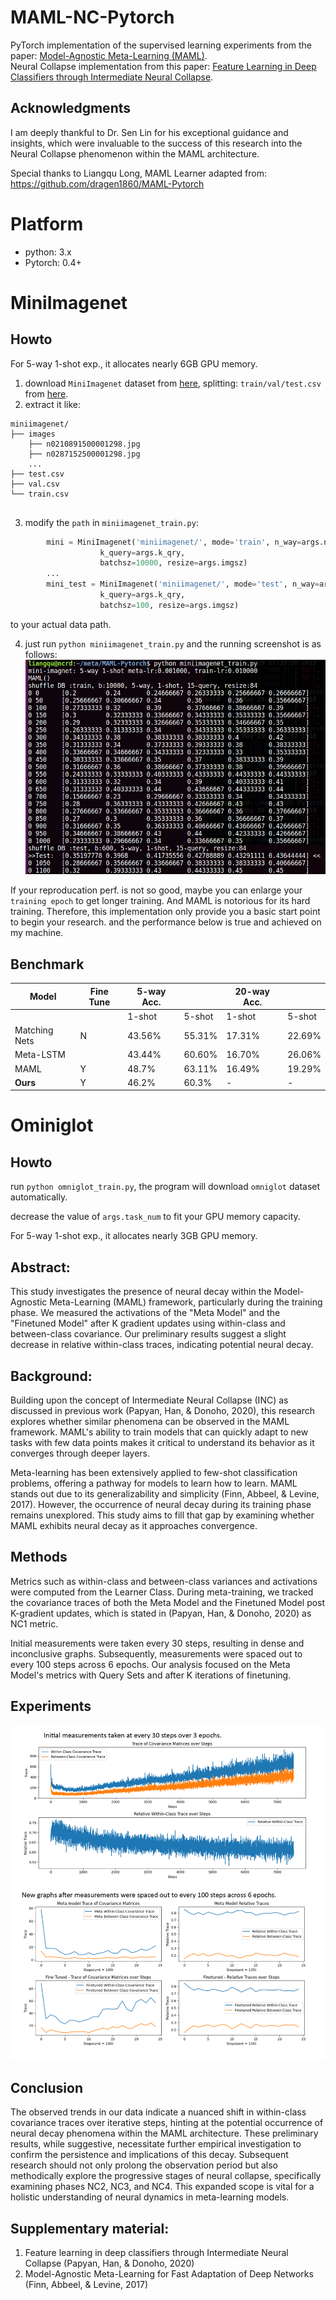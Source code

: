 # MAML-NC-Pytorch

PyTorch implementation of the supervised learning experiments from the paper:
[Model-Agnostic Meta-Learning (MAML)](https://arxiv.org/abs/1703.03400).\
Neural Collapse implementation from this paper:
[Feature Learning in Deep Classifiers through Intermediate Neural Collapse](https://proceedings.mlr.press/v202/rangamani23a/rangamani23a.pdf).

## Acknowledgments

I am deeply thankful to Dr. Sen Lin for his exceptional guidance and insights, which were invaluable to the success of this research into the Neural Collapse phenomenon within the MAML architecture.

Special thanks to Liangqu Long, MAML Learner adapted from: https://github.com/dragen1860/MAML-Pytorch

# Platform

- python: 3.x
- Pytorch: 0.4+

# MiniImagenet

## Howto

For 5-way 1-shot exp., it allocates nearly 6GB GPU memory.

1. download `MiniImagenet` dataset from [here](https://github.com/dragen1860/LearningToCompare-Pytorch/issues/4), splitting: `train/val/test.csv` from [here](https://github.com/twitter/meta-learning-lstm/tree/master/data/miniImagenet).
2. extract it like:

```shell
miniimagenet/
├── images
	├── n0210891500001298.jpg
	├── n0287152500001298.jpg
	...
├── test.csv
├── val.csv
└── train.csv


```

3. modify the `path` in `miniimagenet_train.py`:

```python
        mini = MiniImagenet('miniimagenet/', mode='train', n_way=args.n_way, k_shot=args.k_spt,
                    k_query=args.k_qry,
                    batchsz=10000, resize=args.imgsz)
		...
        mini_test = MiniImagenet('miniimagenet/', mode='test', n_way=args.n_way, k_shot=args.k_spt,
                    k_query=args.k_qry,
                    batchsz=100, resize=args.imgsz)
```

to your actual data path.

4. just run `python miniimagenet_train.py` and the running screenshot is as follows:
   ![screenshot-miniimagetnet](res/mini-screen.png)

If your reproducation perf. is not so good, maybe you can enlarge your `training epoch` to get longer training. And MAML is notorious for its hard training. Therefore, this implementation only provide you a basic start point to begin your research.
and the performance below is true and achieved on my machine.

## Benchmark

| Model         | Fine Tune | 5-way Acc. |        | 20-way Acc. |        |
| ------------- | --------- | ---------- | ------ | ----------- | ------ |
|               |           | 1-shot     | 5-shot | 1-shot      | 5-shot |
| Matching Nets | N         | 43.56%     | 55.31% | 17.31%      | 22.69% |
| Meta-LSTM     |           | 43.44%     | 60.60% | 16.70%      | 26.06% |
| MAML          | Y         | 48.7%      | 63.11% | 16.49%      | 19.29% |
| **Ours**      | Y         | 46.2%      | 60.3%  | -           | -      |

# Ominiglot

## Howto

run `python omniglot_train.py`, the program will download `omniglot` dataset automatically.

decrease the value of `args.task_num` to fit your GPU memory capacity.

For 5-way 1-shot exp., it allocates nearly 3GB GPU memory.

## Abstract:

This study investigates the presence of neural decay within the Model-Agnostic Meta-Learning (MAML) framework, particularly during the training phase. We measured the activations of the "Meta Model" and the "Finetuned Model" after K gradient updates using within-class and between-class covariance. Our preliminary results suggest a slight decrease in relative within-class traces, indicating potential neural decay.

## Background:

Building upon the concept of Intermediate Neural Collapse (INC) as discussed in previous work (Papyan, Han, & Donoho, 2020), this research explores whether similar phenomena can be observed in the MAML framework. MAML's ability to train models that can quickly adapt to new tasks with few data points makes it critical to understand its behavior as it converges through deeper layers.

Meta-learning has been extensively applied to few-shot classification problems, offering a pathway for models to learn how to learn. MAML stands out due to its generalizability and simplicity (Finn, Abbeel, & Levine, 2017). However, the occurrence of neural decay during its training phase remains unexplored. This study aims to fill that gap by examining whether MAML exhibits neural decay as it approaches convergence.

## Methods

Metrics such as within-class and between-class variances and activations were computed from the Learner Class. During meta-training, we tracked the covariance traces of both the Meta Model and the Finetuned Model post K-gradient updates, which is stated in (Papyan, Han, & Donoho, 2020) as NC1 metric.

Initial measurements were taken every 30 steps, resulting in dense and inconclusive graphs. Subsequently, measurements were spaced out to every 100 steps across 6 epochs. Our analysis focused on the Meta Model's metrics with Query Sets and after K iterations of finetuning.

## Experiments

![Alt text for the image](result.png)

## Conclusion

The observed trends in our data indicate a nuanced shift in within-class covariance traces over iterative steps, hinting at the potential occurrence of neural decay phenomena within the MAML architecture. These preliminary results, while suggestive, necessitate further empirical investigation to confirm the persistence and implications of this decay. Subsequent research should not only prolong the observation period but also methodically explore the progressive stages of neural collapse, specifically examining phases NC2, NC3, and NC4. This expanded scope is vital for a holistic understanding of neural dynamics in meta-learning models.

## Supplementary material:

1. Feature learning in deep classifiers through Intermediate Neural Collapse (Papyan, Han, & Donoho, 2020)
2. Model-Agnostic Meta-Learning for Fast Adaptation of Deep Networks (Finn, Abbeel, & Levine, 2017)
